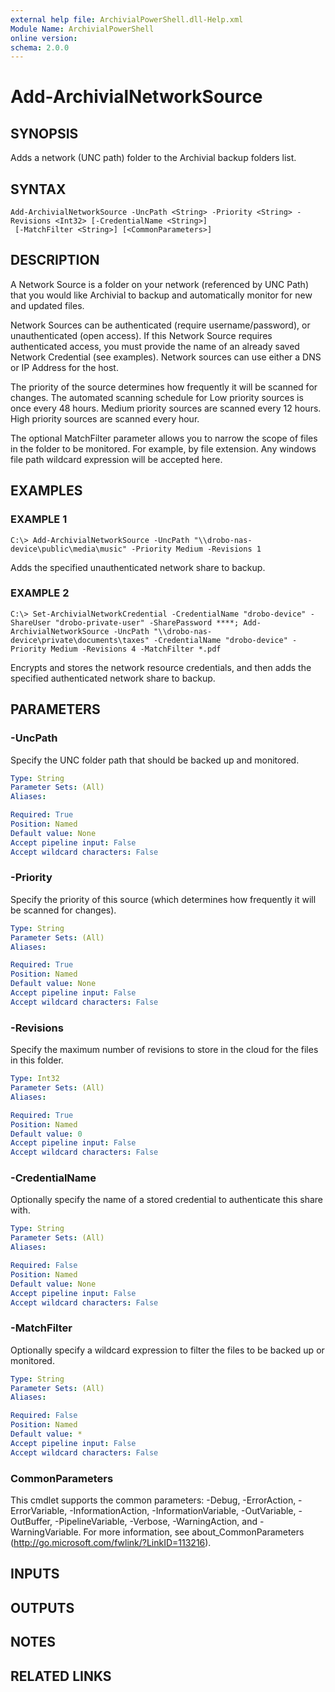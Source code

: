 ```yaml
---
external help file: ArchivialPowerShell.dll-Help.xml
Module Name: ArchivialPowerShell
online version:
schema: 2.0.0
---
```


# Add-ArchivialNetworkSource

## SYNOPSIS
Adds a network (UNC path) folder to the Archivial backup folders list.

## SYNTAX

```
Add-ArchivialNetworkSource -UncPath <String> -Priority <String> -Revisions <Int32> [-CredentialName <String>]
 [-MatchFilter <String>] [<CommonParameters>]
```

## DESCRIPTION
A Network Source is a folder on your network (referenced by UNC Path) that you would like Archivial to backup and automatically monitor for new and updated files.

Network Sources can be authenticated (require username/password), or unauthenticated (open access).
If this Network Source requires authenticated access, you must provide the name of an already saved Network Credential (see examples).
Network sources can use either a DNS or IP Address for the host.

The priority of the source determines how frequently it will be scanned for changes.
The automated scanning schedule for Low priority sources is once every 48 hours.
Medium priority sources are scanned every 12 hours.
High priority sources are scanned every hour.

The optional MatchFilter parameter allows you to narrow the scope of files in the folder to be monitored.
For example, by file extension.
Any windows file path wildcard expression will be accepted here.

## EXAMPLES

### EXAMPLE 1
```
C:\> Add-ArchivialNetworkSource -UncPath "\\drobo-nas-device\public\media\music" -Priority Medium -Revisions 1
```

Adds the specified unauthenticated network share to backup.

### EXAMPLE 2
```
C:\> Set-ArchivialNetworkCredential -CredentialName "drobo-device" -ShareUser "drobo-private-user" -SharePassword ****; Add-ArchivialNetworkSource -UncPath "\\drobo-nas-device\private\documents\taxes" -CredentialName "drobo-device" -Priority Medium -Revisions 4 -MatchFilter *.pdf
```

Encrypts and stores the network resource credentials, and then adds the specified authenticated network share to backup.

## PARAMETERS

### -UncPath
Specify the UNC folder path that should be backed up and monitored.

```yaml
Type: String
Parameter Sets: (All)
Aliases:

Required: True
Position: Named
Default value: None
Accept pipeline input: False
Accept wildcard characters: False
```

### -Priority
Specify the priority of this source (which determines how frequently it will be scanned for changes).

```yaml
Type: String
Parameter Sets: (All)
Aliases:

Required: True
Position: Named
Default value: None
Accept pipeline input: False
Accept wildcard characters: False
```

### -Revisions
Specify the maximum number of revisions to store in the cloud for the files in this folder.

```yaml
Type: Int32
Parameter Sets: (All)
Aliases:

Required: True
Position: Named
Default value: 0
Accept pipeline input: False
Accept wildcard characters: False
```

### -CredentialName
Optionally specify the name of a stored credential to authenticate this share with.

```yaml
Type: String
Parameter Sets: (All)
Aliases:

Required: False
Position: Named
Default value: None
Accept pipeline input: False
Accept wildcard characters: False
```

### -MatchFilter
Optionally specify a wildcard expression to filter the files to be backed up or monitored.

```yaml
Type: String
Parameter Sets: (All)
Aliases:

Required: False
Position: Named
Default value: *
Accept pipeline input: False
Accept wildcard characters: False
```

### CommonParameters
This cmdlet supports the common parameters: -Debug, -ErrorAction, -ErrorVariable, -InformationAction, -InformationVariable, -OutVariable, -OutBuffer, -PipelineVariable, -Verbose, -WarningAction, and -WarningVariable. For more information, see about_CommonParameters (http://go.microsoft.com/fwlink/?LinkID=113216).

## INPUTS

## OUTPUTS

## NOTES

## RELATED LINKS
